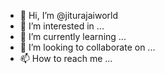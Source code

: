 - 👋 Hi, I’m @jiturajaiworld
- 👀 I’m interested in ...
- 🌱 I’m currently learning ...
- 💞️ I’m looking to collaborate on ...
- 📫 How to reach me ...

<!---
jiturajaiworld/jiturajaiworld is a ✨ special ✨ repository because its `README.md` (this file) appears on your GitHub profile.
You can click the Preview link to take a look at your changes.
--->
